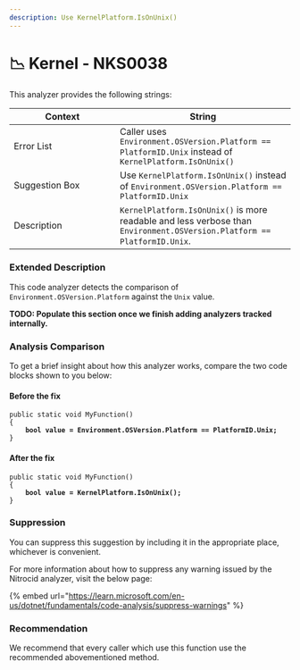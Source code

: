 ```yaml
---
description: Use KernelPlatform.IsOnUnix()
---
```


# 📉 Kernel - NKS0038

This analyzer provides the following strings:

<table><thead><tr><th width="174">Context</th><th>String</th></tr></thead><tbody><tr><td>Error List</td><td>Caller uses <code>Environment.OSVersion.Platform == PlatformID.Unix</code> instead of <code>KernelPlatform.IsOnUnix()</code></td></tr><tr><td>Suggestion Box</td><td>Use <code>KernelPlatform.IsOnUnix()</code> instead of <code>Environment.OSVersion.Platform == PlatformID.Unix</code></td></tr><tr><td>Description</td><td><code>KernelPlatform.IsOnUnix()</code> is more readable and less verbose than <code>Environment.OSVersion.Platform == PlatformID.Unix</code>.</td></tr></tbody></table>

### Extended Description

This code analyzer detects the comparison of `Environment.OSVersion.Platform` against the `Unix` value.

**TODO: Populate this section once we finish adding analyzers tracked internally.**

### Analysis Comparison

To get a brief insight about how this analyzer works, compare the two code blocks shown to you below:

#### Before the fix

<pre class="language-csharp" data-title="Somewhere in your mod code..." data-line-numbers><code class="lang-csharp">public static void MyFunction()
{
<strong>    bool value = Environment.OSVersion.Platform == PlatformID.Unix;
</strong>}
</code></pre>

#### After the fix

<pre class="language-csharp" data-title="Somewhere in your mod code..." data-line-numbers><code class="lang-csharp">public static void MyFunction()
{
<strong>    bool value = KernelPlatform.IsOnUnix();
</strong>}
</code></pre>

### Suppression

You can suppress this suggestion by including it in the appropriate place, whichever is convenient.

For more information about how to suppress any warning issued by the Nitrocid analyzer, visit the below page:

{% embed url="https://learn.microsoft.com/en-us/dotnet/fundamentals/code-analysis/suppress-warnings" %}

### Recommendation

We recommend that every caller which use this function use the recommended abovementioned method.
